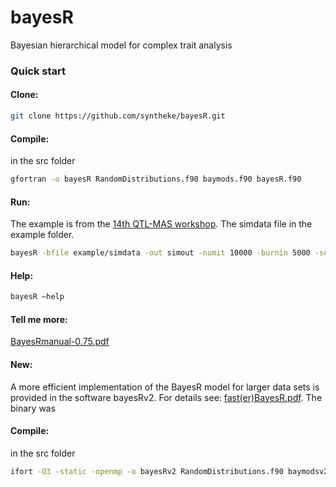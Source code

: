 bayesR
======

Bayesian hierarchical model for complex trait analysis

### Quick start

#### Clone:

```sh
git clone https://github.com/syntheke/bayesR.git
```

#### Compile:

in the src folder
```sh
gfortran -o bayesR RandomDistributions.f90 baymods.f90 bayesR.f90
```

#### Run:
The example is from the [14th QTL-MAS workshop](http://jay.up.poznan.pl/qtlmas2010/index.html).
The simdata file in the example folder.
```sh
bayesR -bfile example/simdata -out simout -numit 10000 -burnin 5000 -seed 333
```

#### Help:

```sh
bayesR –help
```

#### Tell me more:

[BayesRmanual-0.75.pdf](https://github.com/syntheke/bayesR/blob/master/doc/BayesRmanual-0.75.pdf?raw=true)

#### New:
A more efficient implementation of the BayesR model for larger data sets is provided in the software bayesRv2. For details see: [fast(er)BayesR.pdf](https://github.com/syntheke/bayesR/blob/master/doc/fast(er)BayesR.pdf?raw=true). The binary was 

#### Compile:

in the src folder
```sh
ifort -O3 -static -openmp -o bayesRv2 RandomDistributions.f90 baymodsv2.f90 bayesRv2.f90
```

